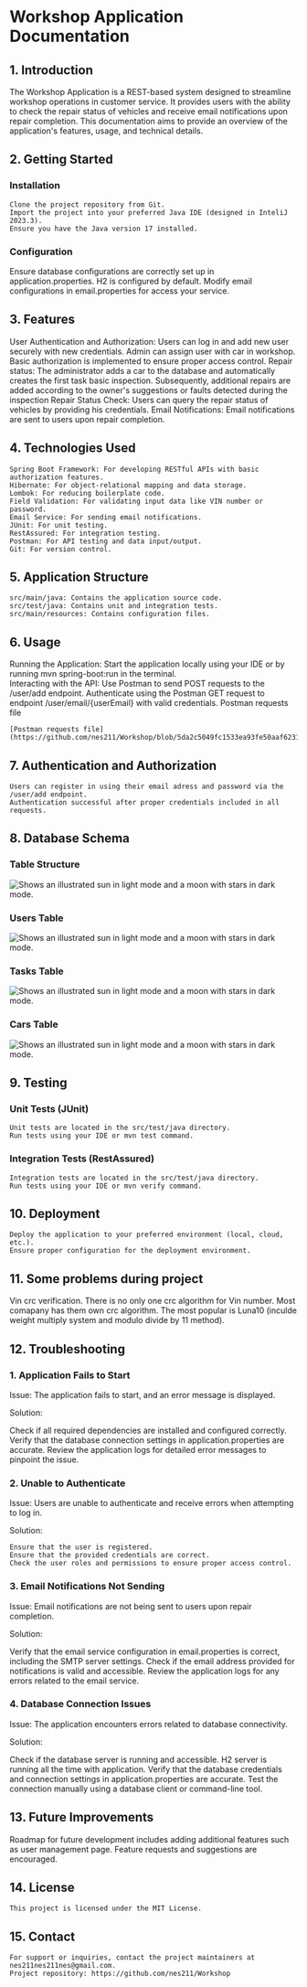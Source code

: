 # Workshop Application Documentation

## 1. Introduction
<div class="wrap-text">
The Workshop Application is a REST-based system designed to streamline workshop operations in customer service. It provides users with the ability to check the repair status of vehicles and receive email notifications upon repair completion. This documentation aims to provide an overview of the application's features, usage, and technical details.
</div>

## 2. Getting Started
### Installation

    Clone the project repository from Git.
    Import the project into your preferred Java IDE (designed in InteliJ 2023.3).
    Ensure you have the Java version 17 installed.

### Configuration
<div class="wrap-text">
    Ensure database configurations are correctly set up in application.properties. H2 is configured by default.
    Modify email configurations in email.properties for access your service.
</div>

## 3. Features

<div class="wrap-text">
    User Authentication and Authorization: Users can log in and add new user securely with new credentials. 
    Admin can assign user with car in workshop. Basic authorization is implemented to ensure proper access 
    control.
    Repair status: The administrator adds a car to the database and automatically creates the first task 
    basic inspection. Subsequently, additional repairs are added according to the owner's suggestions 
    or faults detected during the inspection
    Repair Status Check: Users can query the repair status of vehicles by providing his credentials.
    Email Notifications: Email notifications are sent to users upon repair completion.
</div>

## 4. Technologies Used

    Spring Boot Framework: For developing RESTful APIs with basic authorization features.
    Hibernate: For object-relational mapping and data storage.
    Lombok: For reducing boilerplate code.
    Field Validation: For validating input data like VIN number or password.
    Email Service: For sending email notifications.
    JUnit: For unit testing.
    RestAssured: For integration testing.
    Postman: For API testing and data input/output.
    Git: For version control.

## 5. Application Structure

    src/main/java: Contains the application source code.
    src/test/java: Contains unit and integration tests.
    src/main/resources: Contains configuration files.

## 6. Usage
<div class="wrap-text">
    Running the Application:
        Start the application locally using your IDE or by running mvn spring-boot:run in the terminal.
</div>

<div class="wrap-text">
    Interacting with the API:
        Use Postman to send POST requests to the /user/add endpoint.
        Authenticate using the Postman GET request to endpoint /user/email/{userEmail} with valid credentials.
  Postman requests file 
    
    [Postman requests file](https://github.com/nes211/Workshop/blob/5da2c5049fc1533ea93fe50aaf6231f1eb8308df/Workshop.postman_collection.json) 

</div>

## 7. Authentication and Authorization

    Users can register in using their email adress and password via the /user/add endpoint.
    Authentication successful after proper credentials included in all requests.

## 8. Database Schema

### Table Structure
<img alt="Shows an illustrated sun in light mode and a moon with stars in dark mode." src="https://github.com/nes211/Workshop/blob/249e7df7c38367da0c3878e1564520ffb0b7f1ad/img/structore.jpg">

### Users Table
<img alt="Shows an illustrated sun in light mode and a moon with stars in dark mode." src="https://github.com/nes211/Workshop/blob/249e7df7c38367da0c3878e1564520ffb0b7f1ad/img/users.jpg">

### Tasks Table
<img alt="Shows an illustrated sun in light mode and a moon with stars in dark mode." src="https://github.com/nes211/Workshop/blob/249e7df7c38367da0c3878e1564520ffb0b7f1ad/img/tasks.jpg">


### Cars Table 
<img alt="Shows an illustrated sun in light mode and a moon with stars in dark mode." src="https://github.com/nes211/Workshop/blob/249e7df7c38367da0c3878e1564520ffb0b7f1ad/img/cars.jpg">

## 9. Testing

### Unit Tests (JUnit)

    Unit tests are located in the src/test/java directory.
    Run tests using your IDE or mvn test command.

### Integration Tests (RestAssured)

    Integration tests are located in the src/test/java directory.
    Run tests using your IDE or mvn verify command.

## 10. Deployment

    Deploy the application to your preferred environment (local, cloud, etc.).
    Ensure proper configuration for the deployment environment.

## 11. Some problems during project
<div class="wrap-text">
    Vin crc verification. There is no only one crc algorithm for Vin number. Most comapany has them own crc algorithm. The most popular is Luna10 
    (inculde weight multiply system and modulo divide by 11 method).
</div>

## 12. Troubleshooting

  ### 1. Application Fails to Start

Issue: The application fails to start, and an error message is displayed.

Solution:
<div class="wrap-text">
    Check if all required dependencies are installed and configured correctly.
    Verify that the database connection settings in application.properties are accurate.
    Review the application logs for detailed error messages to pinpoint the issue.
</div>
 
 ### 2. Unable to Authenticate

Issue: Users are unable to authenticate and receive errors when attempting to log in.

Solution:

    Ensure that the user is registered.
    Ensure that the provided credentials are correct.
    Check the user roles and permissions to ensure proper access control.

  ### 3. Email Notifications Not Sending

Issue: Email notifications are not being sent to users upon repair completion.

Solution:
<div class="wrap-text">
    Verify that the email service configuration in email.properties is correct, including the SMTP server settings.
    Check if the email address provided for notifications is valid and accessible.
    Review the application logs for any errors related to the email service.
</div>

### 4. Database Connection Issues

Issue: The application encounters errors related to database connectivity.

Solution:
<div class="wrap-text">
    Check if the database server is running and accessible. H2 server is running all the time with application.
    Verify that the database credentials and connection settings in application.properties are accurate.
    Test the connection manually using a database client or command-line tool.
</div>
    
## 13. Future Improvements
<div class="wrap-text">
    Roadmap for future development includes adding additional features such as user management page.
    Feature requests and suggestions are encouraged.
</div>

## 14. License

    This project is licensed under the MIT License.

## 15. Contact

    For support or inquiries, contact the project maintainers at nes211nes211nes@gmail.com.
    Project repository: https://github.com/nes211/Workshop
